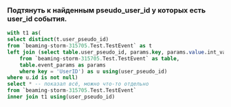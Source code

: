 ### Подтянуть к найденным pseudo_user_id у которых есть user_id события.
~~~sql
with t1 as(
select distinct(t.user_pseudo_id)
from `beaming-storm-315705.Test.TestEvent` as t
left join (select table.user_pseudo_id, params.key, params.value.int_value as id
    from `beaming-storm-315705.Test.TestEvent` as table,
    table.event_params as params
    where key = 'UserID') as u using(user_pseudo_id)
where u.id is not null)
select * -- показал всё, можно что-то отдельно
from `beaming-storm-315705.Test.TestEvent` 
inner join t1 using(user_pseudo_id)
~~~
